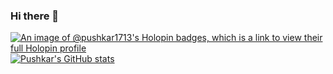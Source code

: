 ### Hi there 👋

<!--
**pushkar1713/pushkar1713** is a ✨ _special_ ✨ repository because its `README.md` (this file) appears on your GitHub profile.

Here are some ideas to get you started:

- 🔭 I’m currently working on ...
- 🌱 I’m currently learning ...
- 👯 I’m looking to collaborate on ...
- 🤔 I’m looking for help with ...
- 💬 Ask me about ...
- 📫 How to reach me: ...
- 😄 Pronouns: ...
- ⚡ Fun fact: ...
-->
[![An image of @pushkar1713's Holopin badges, which is a link to view their full Holopin profile](https://holopin.me/pushkar1713)](https://holopin.io/@pushkar1713)
[![Pushkar's GitHub stats](https://github-readme-stats.vercel.app/api?username=pushkar1713&show_icons=true&theme=radical)](https://github.com/pushkar1713/github-readme-stats)
